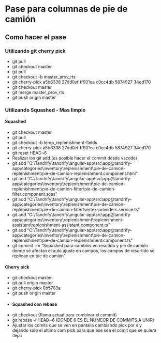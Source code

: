 # Pase para columnas de pie de camión

## Como hacer el pase

### Utilizando git cherry pick

- git pull 
- git checkout master
- git pull
- git checkout -b master_prov_rts 
- git cherry-pick a5b6338 27dd0ef ff901ea c0cc4db 5874927 34ed170
- git checkout master
- git merge master_prov_rts
- git push origin master

### Utilizando Squashed - Mas limpio

#### Squashed
- git checkout master
- git pull
- git checkout -b temp_replenishment-fields
- git cherry-pick a5b6338 27dd0ef ff901ea c0cc4db 5874927 34ed170
- git reset HEAD~6
- Realizar los git add (es posible hacer el commit desde vscode)
- git add "C:\Tandrify\tandrify\angular-app\src\app\@tandrify-app\categories\inventory\replenishment\pie-de-camion-replenishment\pie-de-camion-replenishment.component.html" 
- git add "C:\Tandrify\tandrify\angular-app\src\app\@tandrify-app\categories\inventory\replenishment\pie-de-camion-replenishment\pie-de-camion-filter\pie-de-camion-filter.component.scss" 
- git add "C:\Tandrify\tandrify\angular-app\src\app\@tandrify-app\categories\inventory\replenishment\pie-de-camion-replenishment\pie-de-camion-filter\vertex-providers.service.ts"
- git add "C:\Tandrify\tandrify\angular-app\src\app\@tandrify-app\categories\inventory\replenishment\replenishment-assistant\replenishment-assistant.component.ts"
- git add "C:\Tandrify\tandrify\angular-app\src\app\@tandrify-app\categories\inventory\replenishment\pie-de-camion-replenishment\pie-de-camion-replenishment.component.ts"
- git commit -m "Squashed para cambios en resutido y pie de camión donde se afectan el auto ajuste en campos, los campos de resurtido se replican en pie de camión"
#### Cherry pick
- git checkout master
- git pull origin master
- git cherry-pick 0b5783a
- git push origin master
- #### Squashed con rebase
- git checkout {Rama actual para combinar el commit}
- git rebase -i HEAD~6 (DONDE 6 ES EL NUMEOR DE COMMITS A UNIR)
- Ajustar los comits que se ven en pantalla cambiando pick por s y dejando solo el ultimo com pick para que ese sea el comit que se quiera dejar 